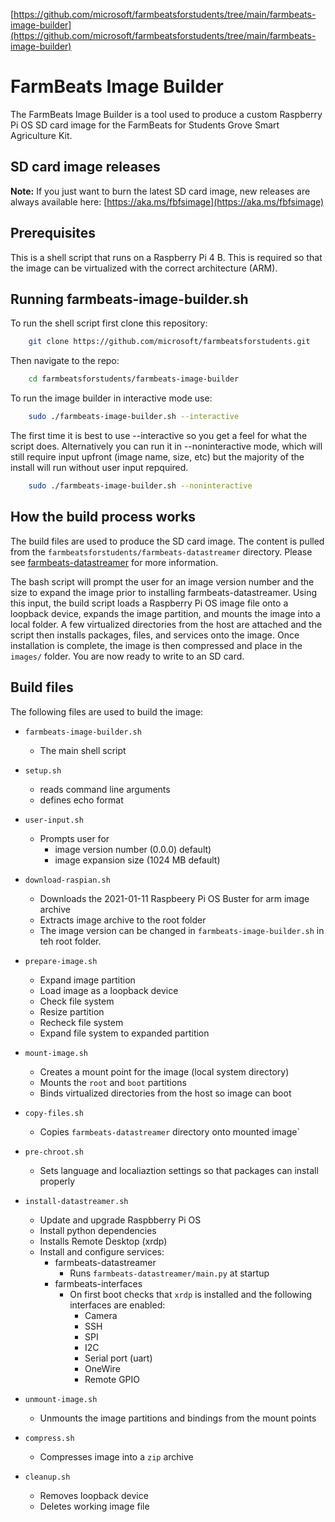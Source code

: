 [https://github.com/microsoft/farmbeatsforstudents/tree/main/farmbeats-image-builder](https://github.com/microsoft/farmbeatsforstudents/tree/main/farmbeats-image-builder)

# FarmBeats Image Builder

The FarmBeats Image Builder is a tool used to produce a custom Raspberry Pi OS SD card image for the FarmBeats for Students Grove Smart Agriculture Kit.

## SD card image releases

**Note:** If you just want to burn the latest SD card image, new releases are always available here:
[https://aka.ms/fbfsimage](https://aka.ms/fbfsimage)

## Prerequisites

This is a shell script that runs on a Raspberry Pi 4 B. This is required so that the image can be virtualized with the correct architecture (ARM).

## Running farmbeats-image-builder.sh

To run the shell script first clone this repository:

```bash
    git clone https://github.com/microsoft/farmbeatsforstudents.git
```

Then navigate to the repo:

```bash
    cd farmbeatsforstudents/farmbeats-image-builder
```

To run the image builder in interactive mode use:

```bash
    sudo ./farmbeats-image-builder.sh --interactive
```

The first time it is best to use --interactive so you get a feel for what the script does. Alternatively you can run it in --noninteractive mode, which will still require input upfront (image name, size, etc) but the majority of the install will run without user input repquired.

```bash
    sudo ./farmbeats-image-builder.sh --noninteractive
```

## How the build process works

The build files are used to produce the SD card image. The content is pulled from the `farmbeatsforstudents/farmbeats-datastreamer` directory. Please see [farmbeats-datastreamer](https://github.com/microsoft/farmbeatsforstudents/tree/main/farmbeats-datastreamer) for more information.

The bash script will prompt the user for an image version number and the size to expand the image prior to installing farmbeats-datastreamer. Using this input, the build script loads a Raspberry Pi OS image file onto a loopback device, expands the image partition, and mounts the image into a local folder. A few virtualized directories from the host are attached and the script then installs packages, files, and services onto the image. Once installation is complete, the image is then compressed and place in the `images/` folder. You are now ready to write to an SD card.

## Build files

The following files are used to build the image:

* `farmbeats-image-builder.sh`
  * The main shell script

* `setup.sh`
  * reads command line arguments
  * defines echo format

* `user-input.sh`
  * Prompts user for
    * image version number (0.0.0) default)
    * image expansion size (1024 MB default)

* `download-raspian.sh`
  * Downloads the 2021-01-11 Raspbeery Pi OS Buster for arm image archive
  * Extracts image archive to the root folder
  * The image version can be changed in `farmbeats-image-builder.sh` in teh root folder.

* `prepare-image.sh`
  * Expand image partition
  * Load image as a loopback device
  * Check file system
  * Resize partition
  * Recheck file system
  * Expand file system to expanded partition

* `mount-image.sh`
  * Creates a mount point for the image (local system directory)
  * Mounts the `root` and `boot` partitions
  * Binds virtualized directories from the host so image can boot

* `copy-files.sh`
  * Copies `farmbeats-datastreamer` directory onto mounted image`

* `pre-chroot.sh`
  * Sets language and localiaztion settings so that packages can install properly

* `install-datastreamer.sh`
  * Update and upgrade Raspbberry Pi OS
  * Install python dependencies
  * Installs Remote Desktop (xrdp)
  * Install and configure services:
    * farmbeats-datastreamer
      * Runs `farmbeats-datastreamer/main.py` at startup
    * farmbeats-interfaces
      * On first boot checks that `xrdp` is installed and the following interfaces are enabled:
        * Camera
        * SSH
        * SPI
        * I2C
        * Serial port (uart)
        * OneWire
        * Remote GPIO

* `unmount-image.sh`
  * Unmounts the image partitions and bindings from the mount points

* `compress.sh`
  * Compresses image into a `zip` archive

* `cleanup.sh`
  * Removes loopback device
  * Deletes working image file
